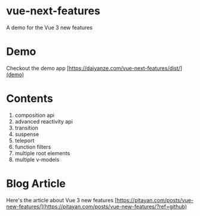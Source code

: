 
# vue-next-features

A demo for the Vue 3 new features

# Demo

Checkout the demo app
[https://daiyanze.com/vue-next-features/dist/](demo)

# Contents

1. composition api
2. advanced reactivity api
3. transition
4. suspense
5. teleport
6. function filters
7. multiple root elements
8. multiple v-models

# Blog Article

Here's the article about Vue 3 new features
[https://pitayan.com/posts/vue-new-features/](https://pitayan.com/posts/vue-new-features/?ref=github)
